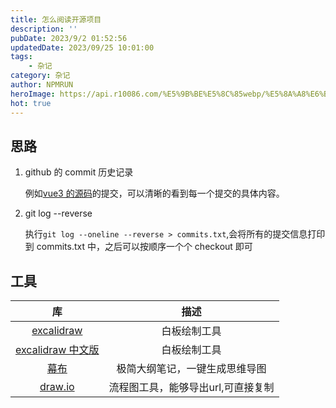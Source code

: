 ```yaml
---
title: 怎么阅读开源项目
description: ''
pubDate: 2023/9/2 01:52:56
updatedDate: 2023/09/25 10:01:00
tags:
    - 杂记
category: 杂记
author: NPMRUN
heroImage: https://api.r10086.com/%E5%9B%BE%E5%8C%85webp/%E5%8A%A8%E6%BC%AB%E7%BB%BC%E5%90%882/71056106_p0.webp
hot: true
---
```


## 思路

1. github 的 commit 历史记录

    例如[vue3 的源码](https://github.com/vuejs/core/commits/main)的提交，可以清晰的看到每一个提交的具体内容。

2. git log --reverse

    执行`git log --oneline --reverse > commits.txt`,会将所有的提交信息打印到 commits.txt 中，之后可以按顺序一个个 checkout 即可

## 工具

|                    库                     |             描述              |
|:-----------------------------------------:|:---------------------------:|
|   [excalidraw](https://excalidraw.com/)   |         白板绘制工具          |
| [excalidraw 中文版](https://handraw.top/) |         白板绘制工具          |
|       [幕布](https://mubu.com/home)       | 极简大纲笔记，一键生成思维导图 |
|       [draw.io](https://app.diagrams.net)       | 流程图工具，能够导出url,可直接复制 |
